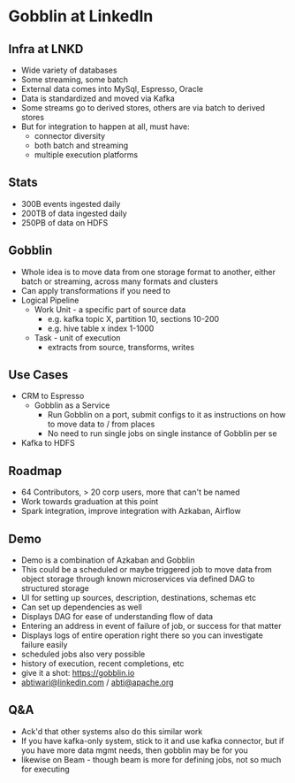# Gobblin at LinkedIn

## Infra at LNKD
* Wide variety of databases
* Some streaming, some batch
* External data comes into MySql, Espresso, Oracle
* Data is standardized and moved via Kafka
* Some streams go to derived stores, others are via batch to derived stores
* But for integration to happen at all, must have: 
  * connector diversity
  * both batch and streaming
  * multiple execution platforms

## Stats
* 300B events ingested daily
* 200TB of data ingested daily
* 250PB of data on HDFS

## Gobblin
* Whole idea is to move data from one storage format to another, either batch or streaming, across many formats and clusters
* Can apply transformations if you need to
* Logical Pipeline
  * Work Unit - a specific part of source data
    * e.g. kafka topic X, partition 10, sections 10-200
    * e.g. hive table x index 1-1000
  * Task - unit of execution
    * extracts from source, transforms, writes

## Use Cases
* CRM to Espresso
	* Gobblin as a Service
	  * Run Gobblin on a port, submit configs to it as instructions on how to move data to / from places 
	  * No need to run single jobs on single instance of Gobblin per se
* Kafka to HDFS

## Roadmap 
* 64 Contributors, > 20 corp users, more that can't be named
* Work towards graduation at this point
* Spark integration, improve integration with Azkaban, Airflow

## Demo
* Demo is a combination of Azkaban and Gobblin
* This could be a scheduled or maybe triggered job to move data from object storage through known microservices via defined DAG to structured storage
* UI for setting up sources, description, destinations, schemas etc
* Can set up dependencies as well
* Displays DAG for ease of understanding flow of data
* Entering an address in event of failure of job, or success for that matter
* Displays logs of entire operation right there so you can investigate failure easily
* scheduled jobs also very possible
* history of execution, recent completions, etc
* give it a shot: https://gobblin.io
* abtiwari@linkedin.com / abti@apache.org

## Q&A
* Ack'd that other systems also do this similar work
* If you have kafka-only system, stick to it and use kafka connector, but if you have more data mgmt needs, then gobblin may be for you
* likewise on Beam - though beam is more for defining jobs, not so much for executing

